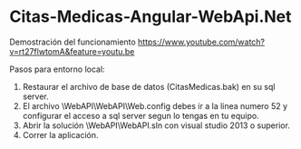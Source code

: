# Citas-Medicas-Angular-WebApi.Net

Demostración del funcionamiento https://www.youtube.com/watch?v=rt27flwtomA&feature=youtu.be

Pasos para entorno local:
1. Restaurar el archivo de base de datos (CitasMedicas.bak) en su sql server. 
2. El archivo \WebAPI\WebAPI\Web.config debes ir a la linea numero 52 y configurar el acceso a sql server segun lo tengas en tu equipo.
3. Abrir la solución \WebAPI\WebAPI.sln con visual studio 2013 o superior.
4. Correr la aplicación. 

